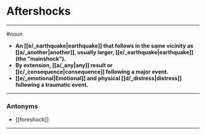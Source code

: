# Aftershocks
---
#noun
- **An [[e/_earthquake|earthquake]] that follows in the same vicinity as [[a/_another|another]], usually larger, [[e/_earthquake|earthquake]] (the "mainshock").**
- **By extension, [[a/_any|any]] result or [[c/_consequence|consequence]] following a major event.**
- **[[e/_emotional|Emotional]] and physical [[d/_distress|distress]] following a traumatic event.**
---
### Antonyms
- [[foreshock]]
---
